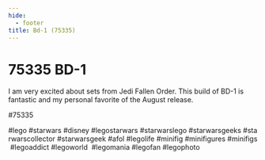 ```yaml
---
hide:
  - footer
title: Bd-1 (75335)
---
```


# 75335 BD-1

I am very excited about sets from Jedi Fallen Order. This build of BD-1 is fantastic and my personal favorite of the August release. 

#75335 
 
 
#lego #starwars #disney #legostarwars #starwarslego #starwarsgeeks #starwarscollector #starwarsgeek #afol #legolife #minifig #minifigures #minifigs #legoaddict #legoworld  #legomania #legofan #legophoto 

